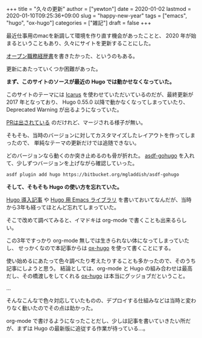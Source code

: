 +++
title = "久々の更新"
author = ["yewton"]
date = 2020-01-02
lastmod = 2020-01-10T09:25:36+09:00
slug = "happy-new-year"
tags = ["emacs", "hugo", "ox-hugo"]
categories = ["雑記"]
draft = false
+++

最近仕事用のmacを新調して環境を作り直す機会があったことと、 2020 年が始まるということもあり、久々にサイトを更新することにした。

[オープン職務経歴書](/cv/)を書きたかった、というのもある。

更新にあたっていくつか困難があった。

**まず、このサイトのソースが最近の Hugo では動かせなくなっていた。**

このサイトのテーマには [Icarus](https://github.com/digitalcraftsman/hugo-icarus-theme) を使わせていただいているのだが、最終更新が 2017 年となっており、
Hugo 0.55.0 以降で動かなくなってしまっていたり、 Deprecated Warning が出るようになっていた。

[PRは出されている](https://github.com/digitalcraftsman/hugo-icarus-theme/pull/124) のだけれど、マージされる様子が無い。

そもそも、当時のバージョンに対してカスタマイズしたレイアウトを作ってしまったので、
単純なテーマの更新だけでは追随できない。

どのバージョンなら動くのか突き止めるのも骨が折れた。
[asdf-gohugo](https://bitbucket.org/mgladdish/asdf-gohugo) を入れて、少しずつバージョンを上げながら確認していった。

```sh
asdf plugin add hugo https://bitbucket.org/mgladdish/asdf-gohugo
```

**そして、そもそも Hugo の使い方を忘れていた。**

[Hugo 導入記事](/2016/02/02/blog-with-hugo/) や [Hugo 用 Emacs ライブラリ](/2016/01/26/hugo-el/) を書いておいてなんだが、当時から3年も経ってほとんど忘れてしまっていた。

そこで改めて調べてみると、イマドキは org-mode で書くことも出来るらしい。

この3年ですっかり org-mode 無しでは生きられない体になってしまっていたし、
せっかくなので本記事からは [ox-hugo](https://ox-hugo.scripter.co/) を使って書くことにする。

使い始めるにあたって色々調べたり考えたりすることも多かったので、そのうち記事にしようと思う。
結論としては、org-mode と Hugo の組み合わせは最高だし、その橋渡しをしてくれる [ox-hugo](https://ox-hugo.scripter.co/) は本当にグッジョブだということ。

...

そんなこんなで色々対応していたものの、デプロイする仕組みなどは当時と変わりなく動いたのでその点は助かった。

org-mode で書けるようになったことだし、少しは記事を書いていきたい所だが、まずは Hugo の最新版に追従する作業が待っている…。
